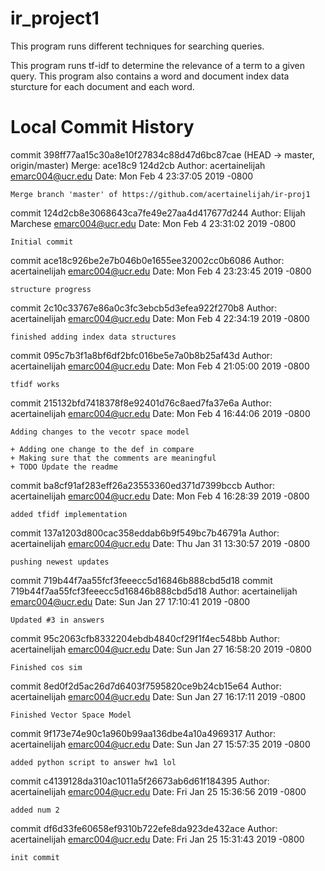 # ir_project1
This program runs different techniques for searching queries.

This program runs tf-idf to determine the relevance of a term to a given query. 
This program also contains a word and document index data sturcture for each document and each word.

# Local Commit History 
commit 398ff77aa15c30a8e10f27834c88d47d6bc87cae (HEAD -> master, origin/master)
Merge: ace18c9 124d2cb
Author: acertainelijah <emarc004@ucr.edu>
Date:   Mon Feb 4 23:37:05 2019 -0800

    Merge branch 'master' of https://github.com/acertainelijah/ir-proj1

commit 124d2cb8e3068643ca7fe49e27aa4d417677d244
Author: Elijah Marchese <emarc004@ucr.edu>
Date:   Mon Feb 4 23:31:02 2019 -0800

    Initial commit

commit ace18c926be2e7b046b0e1655ee32002cc0b6086
Author: acertainelijah <emarc004@ucr.edu>
Date:   Mon Feb 4 23:23:45 2019 -0800

    structure progress

commit 2c10c33767e86a0c3fc3ebcb5d3efea922f270b8
Author: acertainelijah <emarc004@ucr.edu>
Date:   Mon Feb 4 22:34:19 2019 -0800

    finished adding index data structures

commit 095c7b3f1a8bf6df2bfc016be5e7a0b8b25af43d
Author: acertainelijah <emarc004@ucr.edu>
Date:   Mon Feb 4 21:05:00 2019 -0800

    tfidf works

commit 215132bfd7418378f8e92401d76c8aed7fa37e6a
Author: acertainelijah <emarc004@ucr.edu>
Date:   Mon Feb 4 16:44:06 2019 -0800

    Adding changes to the vecotr space model
    
    + Adding one change to the def in compare
    + Making sure that the comments are meaningful
    + TODO Update the readme

commit ba8cf91af283eff26a23553360ed371d7399bccb
Author: acertainelijah <emarc004@ucr.edu>
Date:   Mon Feb 4 16:28:39 2019 -0800

    added tfidf implementation

commit 137a1203d800cac358eddab6b9f549bc7b46791a
Author: acertainelijah <emarc004@ucr.edu>
Date:   Thu Jan 31 13:30:57 2019 -0800

    pushing newest updates

commit 719b44f7aa55fcf3feeecc5d16846b888cbd5d18
commit 719b44f7aa55fcf3feeecc5d16846b888cbd5d18
Author: acertainelijah <emarc004@ucr.edu>
Date:   Sun Jan 27 17:10:41 2019 -0800

    Updated #3 in answers

commit 95c2063cfb8332204ebdb4840cf29f1f4ec548bb
Author: acertainelijah <emarc004@ucr.edu>
Date:   Sun Jan 27 16:58:20 2019 -0800

    Finished cos sim

commit 8ed0f2d5ac26d7d6403f7595820ce9b24cb15e64
Author: acertainelijah <emarc004@ucr.edu>
Date:   Sun Jan 27 16:17:11 2019 -0800

    Finished Vector Space Model

commit 9f173e74e90c1a960b99aa136dbe4a10a4969317
Author: acertainelijah <emarc004@ucr.edu>
Date:   Sun Jan 27 15:57:35 2019 -0800

    added python script to answer hw1 lol

commit c4139128da310ac1011a5f26673ab6d61f184395
Author: acertainelijah <emarc004@ucr.edu>
Date:   Fri Jan 25 15:36:56 2019 -0800

    added num 2

commit df6d33fe60658ef9310b722efe8da923de432ace
Author: acertainelijah <emarc004@ucr.edu>
Date:   Fri Jan 25 15:31:43 2019 -0800

    init commit
